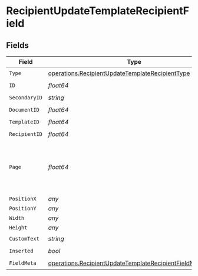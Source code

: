 # RecipientUpdateTemplateRecipientField


## Fields

| Field                                                                                                                                  | Type                                                                                                                                   | Required                                                                                                                               | Description                                                                                                                            |
| -------------------------------------------------------------------------------------------------------------------------------------- | -------------------------------------------------------------------------------------------------------------------------------------- | -------------------------------------------------------------------------------------------------------------------------------------- | -------------------------------------------------------------------------------------------------------------------------------------- |
| `Type`                                                                                                                                 | [operations.RecipientUpdateTemplateRecipientType](../../models/operations/recipientupdatetemplaterecipienttype.md)                     | :heavy_check_mark:                                                                                                                     | N/A                                                                                                                                    |
| `ID`                                                                                                                                   | *float64*                                                                                                                              | :heavy_check_mark:                                                                                                                     | N/A                                                                                                                                    |
| `SecondaryID`                                                                                                                          | *string*                                                                                                                               | :heavy_check_mark:                                                                                                                     | N/A                                                                                                                                    |
| `DocumentID`                                                                                                                           | *float64*                                                                                                                              | :heavy_check_mark:                                                                                                                     | N/A                                                                                                                                    |
| `TemplateID`                                                                                                                           | *float64*                                                                                                                              | :heavy_check_mark:                                                                                                                     | N/A                                                                                                                                    |
| `RecipientID`                                                                                                                          | *float64*                                                                                                                              | :heavy_check_mark:                                                                                                                     | N/A                                                                                                                                    |
| `Page`                                                                                                                                 | *float64*                                                                                                                              | :heavy_check_mark:                                                                                                                     | The page number of the field on the document. Starts from 1.                                                                           |
| `PositionX`                                                                                                                            | *any*                                                                                                                                  | :heavy_minus_sign:                                                                                                                     | N/A                                                                                                                                    |
| `PositionY`                                                                                                                            | *any*                                                                                                                                  | :heavy_minus_sign:                                                                                                                     | N/A                                                                                                                                    |
| `Width`                                                                                                                                | *any*                                                                                                                                  | :heavy_minus_sign:                                                                                                                     | N/A                                                                                                                                    |
| `Height`                                                                                                                               | *any*                                                                                                                                  | :heavy_minus_sign:                                                                                                                     | N/A                                                                                                                                    |
| `CustomText`                                                                                                                           | *string*                                                                                                                               | :heavy_check_mark:                                                                                                                     | N/A                                                                                                                                    |
| `Inserted`                                                                                                                             | *bool*                                                                                                                                 | :heavy_check_mark:                                                                                                                     | N/A                                                                                                                                    |
| `FieldMeta`                                                                                                                            | [operations.RecipientUpdateTemplateRecipientFieldMetaUnion](../../models/operations/recipientupdatetemplaterecipientfieldmetaunion.md) | :heavy_check_mark:                                                                                                                     | N/A                                                                                                                                    |